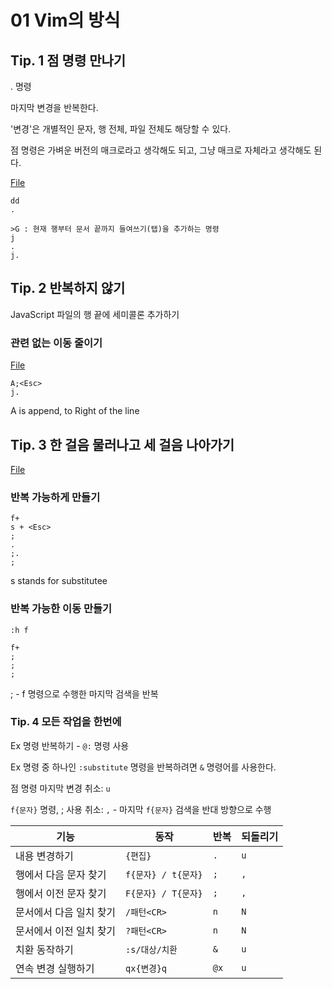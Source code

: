 # 01 Vim의 방식

## Tip. 1 점 명령 만나기

. 명령

마지막 변경을 반복한다.

'변경'은 개별적인 문자, 행 전체, 파일 전체도 해당할 수 있다.

점 명령은 가벼운 버전의 매크로라고 생각해도 되고, 그냥 매크로 자체라고 생각해도 된다.

[File](0_mechanics.txt)

```text
dd
.
```

```text
>G : 현재 행부터 문서 끝까지 들여쓰기(탭)을 추가하는 명령
j
.
j.
```

## Tip. 2 반복하지 않기

JavaScript 파일의 행 끝에 세미콜론 추가하기

### 관련 없는 이동 줄이기

[File](2_foo_bar.js)

```text
A;<Esc>
j.
```

A is append, to Right of the line

## Tip. 3 한 걸음 물러나고 세 걸음 나아가기

[File](3_concat.js)

### 반복 가능하게 만들기

```text
f+
s + <Esc>
;
.
;.
;
```

s stands for substitutee

### 반복 가능한 이동 만들기

```text
:h f

f+
;
;
;
```

; - f 명령으로 수행한 마지막 검색을 반복

### Tip. 4 모든 작업을 한번에

Ex 명령 반복하기 - `@:` 명령 사용

Ex 명령 중 하나인 `:substitute` 명령을 반복하려면 `&` 명령어를 사용한다.

점 명령 마지막 변경 취소: `u`

`f{문자}` 명령, ; 사용 취소: `,` - 마지막 `f{문자}` 검색을 반대 방향으로 수행

| 기능                    | 동작                | 반복 | 되돌리기 |
| ----------------------- | ------------------- | ---- | -------- |
| 내용 변경하기           | `{편집}`            | `.`  | `u`      |
| 행에서 다음 문자 찾기   | `f{문자} / t{문자}` | `;`  | `,`      |
| 행에서 이전 문자 찾기   | `F{문자} / T{문자}` | `;`  | `,`      |
| 문서에서 다음 일치 찾기 | `/패턴<CR>`         | `n`  | `N`      |
| 문서에서 이전 일치 찾기 | `?패턴<CR>`         | `n`  | `N`      |
| 치환 동작하기           | `:s/대상/치환`      | `&`  | `u`      |
| 연속 변경 실행하기      | `qx{변경}q`         | `@x` | `u`      |
